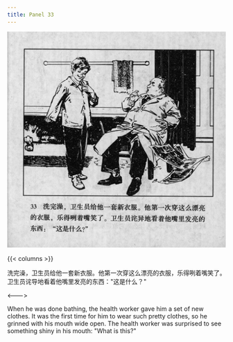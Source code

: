 ```yaml
---
title: Panel 33
---
```


 ![biao page](./../../../images/biao/seifert0726_biao_0037_033.jpg)

{{< columns >}}



洗完澡，卫生员给他一套新衣服。他第一次穿这么漂亮的衣服，乐得咧着嘴笑了。卫生员诧导地看着他嘴里发亮的东西："这是什么？"

<--->


When he was done bathing, the health worker gave him a set of new clothes. It was the first time for him to wear such pretty clothes, so he grinned with his mouth wide open. The health worker was surprised to see something shiny in his mouth: "What is this?"
